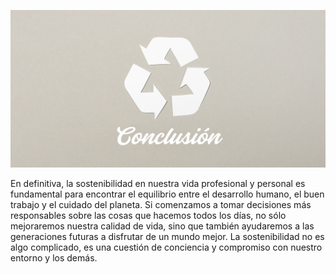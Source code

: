![Conclusiones](img/conclusion1.jpg)

En definitiva, la sostenibilidad en nuestra vida profesional y personal es fundamental para encontrar el equilibrio entre el desarrollo humano, el buen trabajo y el cuidado del planeta.
Si comenzamos a tomar decisiones más responsables sobre las cosas que hacemos todos los días, no sólo mejoraremos nuestra calidad de vida, sino que también ayudaremos a las generaciones futuras a disfrutar de un mundo mejor. La sostenibilidad no es algo complicado, es una cuestión de conciencia y compromiso con nuestro entorno y los demás.

